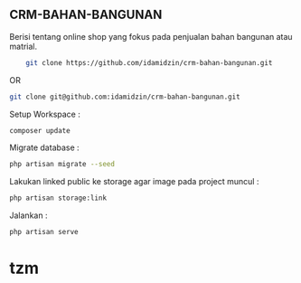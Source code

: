 ## CRM-BAHAN-BANGUNAN

Berisi tentang online shop yang fokus pada penjualan bahan bangunan atau matrial.

```sh
	git clone https://github.com/idamidzin/crm-bahan-bangunan.git
```

OR

```sh
git clone git@github.com:idamidzin/crm-bahan-bangunan.git
```

Setup Workspace :

```sh
composer update
```

Migrate database :

```sh
php artisan migrate --seed
```

Lakukan linked public ke storage agar image pada project muncul :

```sh
php artisan storage:link
```

Jalankan :

```sh
php artisan serve
```

# tzm
